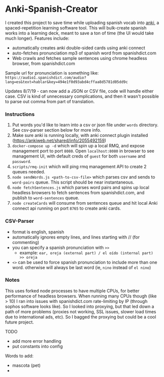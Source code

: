 # Anki-Spanish-Creator

I created this project to save time while uploading spanish vocab into [anki](https://apps.ankiweb.net/), a spaced-repetition learning software tool.  This will bulk-create spanish works into a learning deck, meant to save a ton of time (the UI would take much longer).  Features include:
  - automatically creates anki double-sided cards using anki connect
  - auto-fetches pronunciation mp3 of spanish word from spanishdict.com
  - Web crawls and fetches sample sentences using chrome headless browser, from spanishdict.com

Sample url for pronunciation is something like:  `https://audio1.spanishdict.com/audio?lang=es&text=hablar&key=494e1f0d93abd4cffaa8d5781d05dd9c`

Updates 8/7/19 - can now add a JSON or CSV file, code will handle either case.  CSV is kind of unnecessary complications, and then it wasn't possible to parse out comma from part of translation.


### Instructions

1. Put words you'd like to learn into a csv or json file under `words` directory.  See csv-parser section below for more info.
2. Make sure anki is running locally, with anki connect plugin installed (https://ankiweb.net/shared/info/2055492159)
3. `docker-compose up -d` which will spin up a local RMQ, and expose management port to port `8080`.  Open `localhost:8080` in browser to see management UI, with default creds of `guest` for both `username` and `password`.
4. `scripts/rmq-init` which will ping rmq management API to create 2 queues needed.
5. `node sendWords.js <path-to-csv-file>` which parses csv and sends to `word-pairs` queue.  This script should be near instantaneous.
6. `node fetchSentences.js` which parses word pairs and spins up local headless browsers to fetch sentences from spanishdict.com, and publish to `word-sentences` queue.
7. `node createCards` will consume from sentences queue and hit local Anki connect api running on port `8765` to create anki cards.


### CSV-Parser

- format is english, spanish
- automatically ignores empty lines, and lines starting with // (for commenting)
- you can specify a spanish pronunciation with `>>`
  - example:  `ear, oreja (external part) / el oído (internal part) >> oreja`
- `<>` can be used to force spanish pronunciation to include more than one word.  otherwise will always be last word (ie, `nino` instead of `el nino`)


### Notes

This uses forked node processes to have multiple CPUs, for better performance of headless browsers.  When running many CPUs though (like > 10) I ran into issues with spanishdict.com rate-limiting by IP (through sophos software looks like).  So I looked into proxying, but that led down a path of more problems (proxies not working, SSL issues, slower load times due to international ads, etc).  So I bagged the proxying but could be a cool future project.


TODO

- add more error handling
- put constants into config

Words to add:

- mascota (pet)
-